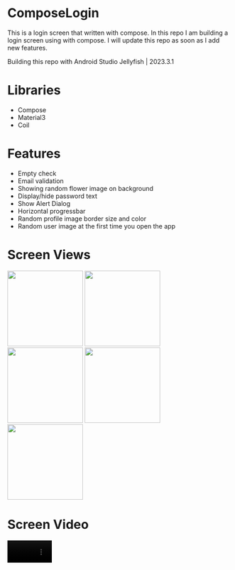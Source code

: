 # ComposeLogin
This is a login screen that written with compose. In this repo I am building a login screen using with compose. I will update this repo as soon as I add new features.

Building this repo with Android Studio Jellyfish | 2023.3.1




# Libraries
- Compose
- Material3
- Coil

# Features
- Empty check
- Email validation
- Showing random flower image on background
- Display/hide password text
- Show Alert Dialog
- Horizontal progressbar
- Random profile image border size and color
- Random user image at the first time you open the app

# Screen Views

<img src="https://github.com/mustafaberk1996/ComposeLogin/assets/57665619/af131cbf-46ad-475b-9dd2-42f0c963afed" width="170px"/>
<img src="https://github.com/mustafaberk1996/ComposeLogin/assets/57665619/9145afd8-235a-4706-9f4f-99267896100b" width="170px"/>
<img src="https://github.com/mustafaberk1996/ComposeLogin/assets/57665619/13d78b38-ec47-4fc1-b960-60d8207261eb" width="170px"/>
<img src="https://github.com/mustafaberk1996/ComposeLogin/assets/57665619/708b2ec7-00be-477d-9a77-a61b1cd74c51" width="170px"/>
<img src="https://github.com/mustafaberk1996/ComposeLogin/assets/57665619/2b6d79d8-208f-4b1d-b5c3-22c9ba8d2c75" width="170px"/>

# Screen Video

<video autoplay="true" src="https://github.com/mustafaberk1996/ComposeLogin/assets/57665619/dbd60b81-1b4b-4d02-b8f9-b63a6e9f27ff" width="100px" />







# Resources
- https://developer.android.com/develop/ui/compose/documentation
- https://developer.android.com/develop/ui/compose/animation/composables-modifiers#animatedvisibility
- https://gist.github.com/stevdza-san/8f8d81935804fc5d32d924ac2e9b7cc6
